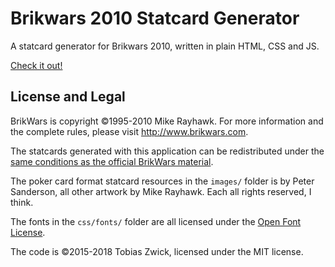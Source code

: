 # Brikwars 2010 Statcard Generator

A statcard generator for Brikwars 2010, written in plain HTML, CSS and JS.

<a href="https://www.westnordost.de/statcard/">Check it out!</a>

## License and Legal

BrikWars is copyright ©1995-2010 Mike Rayhawk. For more information and the complete rules, please visit <a href="http://www.brikwars.com">http://www.brikwars.com</a>.

The statcards generated with this application can be redistributed under the <a href="http://brikwars.com/rules/2010/legal.htm#fairuse">same conditions as the official BrikWars material</a>.

The poker card format statcard resources in the `images/` folder is by Peter Sanderson, all other artwork by Mike Rayhawk. Each all rights reserved, I think.

The fonts in the `css/fonts/` folder are all licensed under the <a href="http://scripts.sil.org/cms/scripts/page.php?site_id=nrsi&id=OFL_web">Open Font License</a>.

The code is ©2015-2018 Tobias Zwick, licensed under the MIT license.